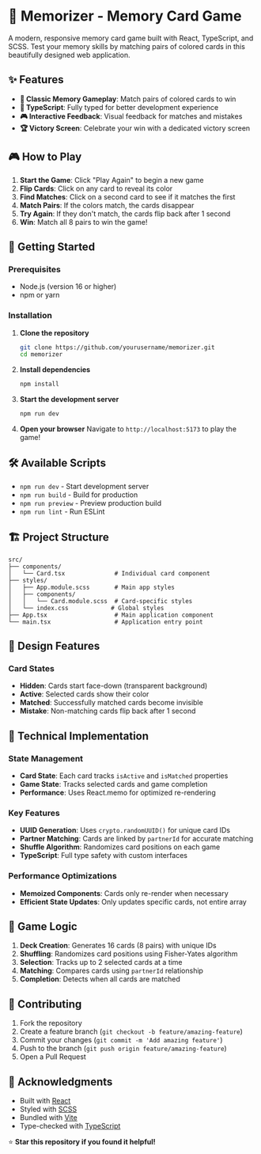 # 🧠 Memorizer - Memory Card Game

A modern, responsive memory card game built with React, TypeScript, and SCSS. Test your memory skills by matching pairs of colored cards in this beautifully designed web application.

## ✨ Features

- **🎯 Classic Memory Gameplay**: Match pairs of colored cards to win
- **🔧 TypeScript**: Fully typed for better development experience
- **🎮 Interactive Feedback**: Visual feedback for matches and mistakes
- **🏆 Victory Screen**: Celebrate your win with a dedicated victory screen

## 🎮 How to Play

1. **Start the Game**: Click "Play Again" to begin a new game
2. **Flip Cards**: Click on any card to reveal its color
3. **Find Matches**: Click on a second card to see if it matches the first
4. **Match Pairs**: If the colors match, the cards disappear
5. **Try Again**: If they don't match, the cards flip back after 1 second
6. **Win**: Match all 8 pairs to win the game!

## 🚀 Getting Started

### Prerequisites

- Node.js (version 16 or higher)
- npm or yarn

### Installation

1. **Clone the repository**
   ```bash
   git clone https://github.com/yourusername/memorizer.git
   cd memorizer
   ```

2. **Install dependencies**
   ```bash
   npm install
   ```

3. **Start the development server**
   ```bash
   npm run dev
   ```

4. **Open your browser**
   Navigate to `http://localhost:5173` to play the game!

## 🛠️ Available Scripts

- `npm run dev` - Start development server
- `npm run build` - Build for production
- `npm run preview` - Preview production build
- `npm run lint` - Run ESLint

## 🏗️ Project Structure

```
src/
├── components/
│   └── Card.tsx              # Individual card component
├── styles/
│   ├── App.module.scss       # Main app styles
│   ├── components/
│   │   └── Card.module.scss  # Card-specific styles
│   └── index.css            # Global styles
├── App.tsx                   # Main application component
└── main.tsx                  # Application entry point
```

## 🎨 Design Features

### Card States
- **Hidden**: Cards start face-down (transparent background)
- **Active**: Selected cards show their color
- **Matched**: Successfully matched cards become invisible
- **Mistake**: Non-matching cards flip back after 1 second

## 🔧 Technical Implementation

### State Management
- **Card State**: Each card tracks `isActive` and `isMatched` properties
- **Game State**: Tracks selected cards and game completion
- **Performance**: Uses React.memo for optimized re-rendering

### Key Features
- **UUID Generation**: Uses `crypto.randomUUID()` for unique card IDs
- **Partner Matching**: Cards are linked by `partnerId` for accurate matching
- **Shuffle Algorithm**: Randomizes card positions on each game
- **TypeScript**: Full type safety with custom interfaces

### Performance Optimizations
- **Memoized Components**: Cards only re-render when necessary
- **Efficient State Updates**: Only updates specific cards, not entire array

## 🎯 Game Logic

1. **Deck Creation**: Generates 16 cards (8 pairs) with unique IDs
2. **Shuffling**: Randomizes card positions using Fisher-Yates algorithm
3. **Selection**: Tracks up to 2 selected cards at a time
4. **Matching**: Compares cards using `partnerId` relationship
5. **Completion**: Detects when all cards are matched

## 🤝 Contributing

1. Fork the repository
2. Create a feature branch (`git checkout -b feature/amazing-feature`)
3. Commit your changes (`git commit -m 'Add amazing feature'`)
4. Push to the branch (`git push origin feature/amazing-feature`)
5. Open a Pull Request

## 🙏 Acknowledgments

- Built with [React](https://reactjs.org/)
- Styled with [SCSS](https://sass-lang.com/)
- Bundled with [Vite](https://vitejs.dev/)
- Type-checked with [TypeScript](https://www.typescriptlang.org/)

⭐ **Star this repository if you found it helpful!**
